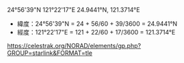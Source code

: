 24°56'39"N 121°22'17"E
24.9441°N, 121.3714°E
- 緯度：24°56'39"N = 24 + 56/60 + 39/3600 = 24.9441°N
- 經度：121°22'17"E = 121 + 22/60 + 17/3600 = 121.3714°E

https://celestrak.org/NORAD/elements/gp.php?GROUP=starlink&FORMAT=tle